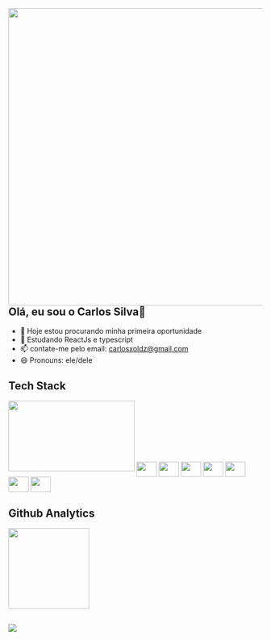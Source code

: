 <img align="right" height="590em" src="https://raw.githubusercontent.com/gist/carlinxoldz/fb9013c3ac1952d8720c84f60eae0d34/raw/9d6d296694ec93a5331eac1fe28269feff0f5e7a/githubcard.svg" />

## Olá, eu sou o Carlos Silva👋



- 🔭 Hoje estou procurando minha primeira oportunidade
- 🌱 Estudando ReactJs e typescript
- 📫 contate-me pelo email: carlosxoldz@gmail.com
- 😄 Pronouns: ele/dele

## Tech Stack


<div> 
  <img height="140em" width="250em" src="https://github-readme-stats.vercel.app/api/top-langs/?username=carlinxoldz&layout=compact=langs_count=16&theme=dark" />  
  <img src="https://cdn.jsdelivr.net/gh/devicons/devicon/icons/css3/css3-original.svg" height="30" width="40" align="center" />
  <img src="https://cdn.jsdelivr.net/gh/devicons/devicon/icons/html5/html5-original.svg" height="30" width="40" align="center"/>
  <img src="https://cdn.jsdelivr.net/gh/devicons/devicon/icons/javascript/javascript-original.svg" height="30" width="40" align="center"/>
  <img src="https://cdn.jsdelivr.net/gh/devicons/devicon/icons/typescript/typescript-plain.svg" height="30" width="40" align="center"/>
  <img src="https://cdn.jsdelivr.net/gh/devicons/devicon/icons/nodejs/nodejs-original.svg" height="30" width="40" align="center"/>
  <img src="https://cdn.jsdelivr.net/gh/devicons/devicon/icons/react/react-original.svg" height="30" width="40" align="center" />
  <img src="https://cdn.jsdelivr.net/gh/devicons/devicon/icons/sass/sass-original.svg" height="30" width="40" align="center"/>
<div/>
  
  
  ## Github Analytics

<div >
  <a href="https://github.com/carlinxoldz">
  <img height="160em" src="https://github-readme-stats.vercel.app/api?username=carlinxoldz&show_icons=true&theme=dark&includell_commits=true&count_private=true" />
  
<div/>
    


  ##
    
<div>
  <a href="https://www.linkedin.com/in/carlos-guilherme-de-sousa-silva-12b67b190/" target="_blank">  
    <img src="https://img.shields.io/badge/LinkedIn-0077B5?style=for-the-badge&logo=linkedin&logoColor=white" target="_blank" />
  <a/> 
<div/>
